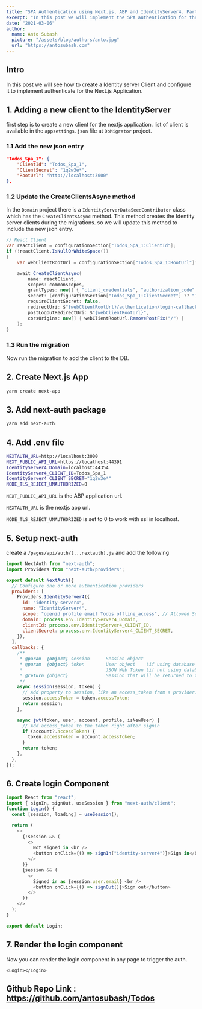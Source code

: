 ```yaml
---
title: "SPA Authentication using Next.js, ABP and IdentityServer4. Part 2"
excerpt: "In this post we will implement the SPA authentication for the Nexjs.js app as the frontend and ABP with IdentityServer as Backend"
date: "2021-03-06"
author:
  name: Anto Subash
  picture: "/assets/blog/authors/anto.jpg"
  url: "https://antosubash.com"
---
```


## Intro

In this post we will see how to create a Identity server Client and configure it to implement authenticate for the Next.js Application.

## 1. Adding a new client to the IdentityServer

first step is to create a new client for the nextjs application. list of client is available in the `appsettings.json` file at `DbMigrator` project.

### 1.1 Add the new json entry

```json
"Todos_Spa_1": {
    "ClientId": "Todos_Spa_1",
    "ClientSecret": "1q2w3e*",
    "RootUrl": "http://localhost:3000"
},
```

### 1.2 Update the CreateClientsAsync method

In the `Domain` project there is a `IdentityServerDataSeedContributor` class which has the `CreateClientsAsync` method. This method creates the Identity server clients during the migrations. so we will update this method to include the new json entry.

```cs
// React Client
var reactClient = configurationSection["Todos_Spa_1:ClientId"];
if (!reactClient.IsNullOrWhiteSpace())
{
    var webClientRootUrl = configurationSection["Todos_Spa_1:RootUrl"]?.TrimEnd('/');

    await CreateClientAsync(
        name: reactClient,
        scopes: commonScopes,
        grantTypes: new[] { "client_credentials", "authorization_code" },
        secret: (configurationSection["Todos_Spa_1:ClientSecret"] ?? "1q2w3e*").Sha256(),
        requireClientSecret: false,
        redirectUri: $"{webClientRootUrl}/authentication/login-callback/identity-server4",
        postLogoutRedirectUri: $"{webClientRootUrl}",
        corsOrigins: new[] { webClientRootUrl.RemovePostFix("/") }
    );
}
```

### 1.3 Run the migration

Now run the migration to add the client to the DB.

## 2. Create Next.js App

```bash
yarn create next-app
```

## 3. Add next-auth package

```bash
yarn add next-auth
```

## 4. Add .env file

```bash
NEXTAUTH_URL=http://localhost:3000
NEXT_PUBLIC_API_URL=https://localhost:44391
IdentityServer4_Domain=localhost:44354
IdentityServer4_CLIENT_ID=Todos_Spa_1
IdentityServer4_CLIENT_SECRET="1q2w3e*"
NODE_TLS_REJECT_UNAUTHORIZED=0
```

`NEXT_PUBLIC_API_URL` is the ABP application url.

`NEXTAUTH_URL` is the nextjs app url.

`NODE_TLS_REJECT_UNAUTHORIZED` is set to 0 to work with ssl in localhost.

## 5. Setup next-auth

create a `/pages/api/auth/[...nextauth].js` and add the following

```js
import NextAuth from "next-auth";
import Providers from "next-auth/providers";

export default NextAuth({
  // Configure one or more authentication providers
  providers: [
    Providers.IdentityServer4({
      id: "identity-server4",
      name: "IdentityServer4",
      scope: "openid profile email Todos offline_access", // Allowed Scopes
      domain: process.env.IdentityServer4_Domain,
      clientId: process.env.IdentityServer4_CLIENT_ID,
      clientSecret: process.env.IdentityServer4_CLIENT_SECRET,
    }),
  ],
  callbacks: {
    /**
     * @param  {object} session      Session object
     * @param  {object} token        User object    (if using database sessions)
     *                               JSON Web Token (if not using database sessions)
     * @return {object}              Session that will be returned to the client
     */
    async session(session, token) {
      // Add property to session, like an access_token from a provider.
      session.accessToken = token.accessToken;
      return session;
    },

    async jwt(token, user, account, profile, isNewUser) {
      // Add access_token to the token right after signin
      if (account?.accessToken) {
        token.accessToken = account.accessToken;
      }
      return token;
    },
  },
});
```

## 6. Create login Component

```js
import React from "react";
import { signIn, signOut, useSession } from "next-auth/client";
function Login() {
  const [session, loading] = useSession();

  return (
    <>
      {!session && (
        <>
          Not signed in <br />
          <button onClick={() => signIn("identity-server4")}>Sign in</button>
        </>
      )}
      {session && (
        <>
          Signed in as {session.user.email} <br />
          <button onClick={() => signOut()}>Sign out</button>
        </>
      )}
    </>
  );
}

export default Login;
```

## 7. Render the login component

Now you can render the login component in any page to trigger the auth.

`<Login></Login>`

## Github Repo Link : <https://github.com/antosubash/Todos>
